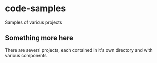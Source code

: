 # code-samples
Samples of various projects

## Something more here
There are several projects, each contained in it's own directory and with various components


